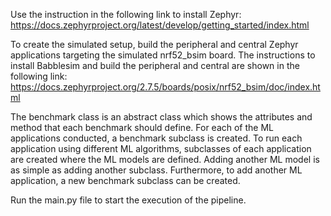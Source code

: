 Use the instruction in the following link to install Zephyr: https://docs.zephyrproject.org/latest/develop/getting_started/index.html

To create the simulated setup, build the peripheral and central Zephyr applications targeting the simulated nrf52_bsim board. The instructions to install Babblesim and build the peripheral and central are shown in the following link: 
https://docs.zephyrproject.org/2.7.5/boards/posix/nrf52_bsim/doc/index.html

The benchmark class is an abstract class which shows the attributes and method that each benchmark should define. For each of the ML applications conducted, a benchmark subclass is created. To run each application using different ML algorithms, subclasses of each application are created where the ML models are defined. Adding another ML model is as simple as adding another  subclass. Furthermore, to add another ML application, a new benchmark subclass can be created.

Run the main.py file to start the execution of the pipeline. 
